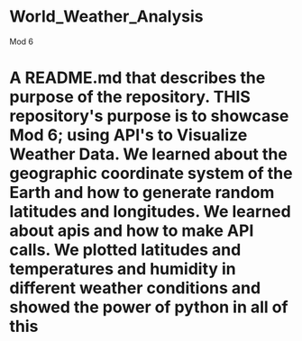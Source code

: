 # World_Weather_Analysis
Mod 6
# A README.md that describes the purpose of the repository. THIS repository's purpose is to showcase Mod 6; using API's to Visualize Weather Data.  We learned about the geographic coordinate system of the Earth and how to generate random latitudes and longitudes. We learned about apis and how to make API calls. We plotted latitudes and temperatures and humidity in different weather conditions and showed the power of python in all of this
